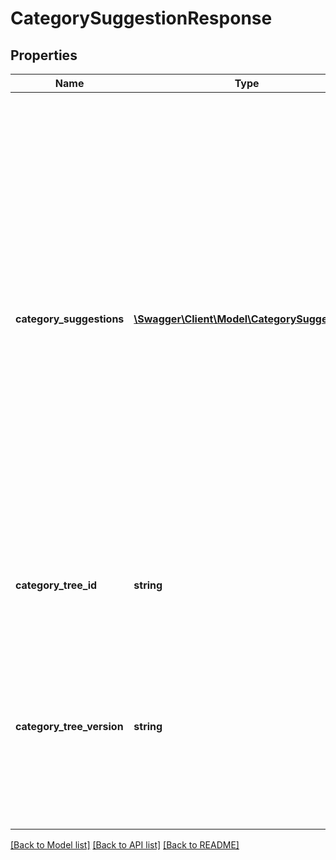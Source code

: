 # CategorySuggestionResponse

## Properties
Name | Type | Description | Notes
------------ | ------------- | ------------- | -------------
**category_suggestions** | [**\Swagger\Client\Model\CategorySuggestion[]**](CategorySuggestion.md) | Contains details about one or more suggested categories that correspond to the provided keywords. The array of suggested categories is sorted in order of eBay&#x27;s confidence of the relevance of each category (the first category is the most relevant). Important: This call is not supported in the Sandbox environment. It will return a response payload in which the categoryName fields contain random or boilerplate text regardless of the query submitted. | [optional] 
**category_tree_id** | **string** | The unique identifier of the eBay category tree from which suggestions are returned. | [optional] 
**category_tree_version** | **string** | The version of the category tree identified by categoryTreeId. It&#x27;s a good idea to cache this value for comparison so you can determine if this category tree has been modified in subsequent calls. | [optional] 

[[Back to Model list]](../../README.md#documentation-for-models) [[Back to API list]](../../README.md#documentation-for-api-endpoints) [[Back to README]](../../README.md)

